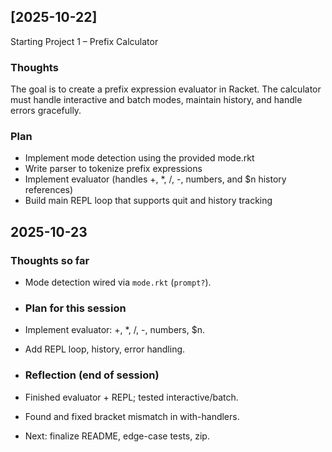 ## [2025-10-22]
Starting Project 1 – Prefix Calculator

### Thoughts
The goal is to create a prefix expression evaluator in Racket. The calculator must handle interactive and batch modes, maintain history, and handle errors gracefully.

### Plan
- Implement mode detection using the provided mode.rkt
- Write parser to tokenize prefix expressions
- Implement evaluator (handles +, *, /, -, numbers, and $n history references)
- Build main REPL loop that supports quit and history tracking

## 2025-10-23 
### Thoughts so far
- Mode detection wired via `mode.rkt` (`prompt?`).

- ### Plan for this session
- Implement evaluator: +, *, /, -, numbers, $n.
- Add REPL loop, history, error handling.

- ### Reflection (end of session)
- Finished evaluator + REPL; tested interactive/batch.
- Found and fixed bracket mismatch in with-handlers.
- Next: finalize README, edge-case tests, zip.
